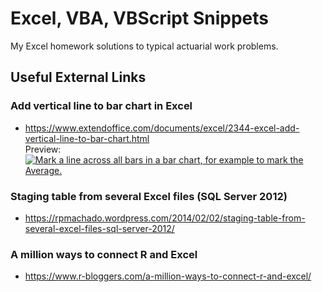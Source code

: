 # Excel, VBA, VBScript Snippets

My Excel homework solutions to typical actuarial work problems.

## Useful External Links

### Add vertical line to bar chart in Excel

- https://www.extendoffice.com/documents/excel/2344-excel-add-vertical-line-to-bar-chart.html
<br />Preview:<br />
[![Mark a line across all bars in a bar chart, for example to mark the Average.](https://cdn.extendoffice.com/images/stories/doc-excel/vertical-line-to-bar/doc-vertical-line-to-bar-1.png)](https://www.extendoffice.com/documents/excel/2344-excel-add-vertical-line-to-bar-chart.html)

### Staging table from several Excel files (SQL Server 2012)

- https://rpmachado.wordpress.com/2014/02/02/staging-table-from-several-excel-files-sql-server-2012/

### A million ways to connect R and Excel

- https://www.r-bloggers.com/a-million-ways-to-connect-r-and-excel/
